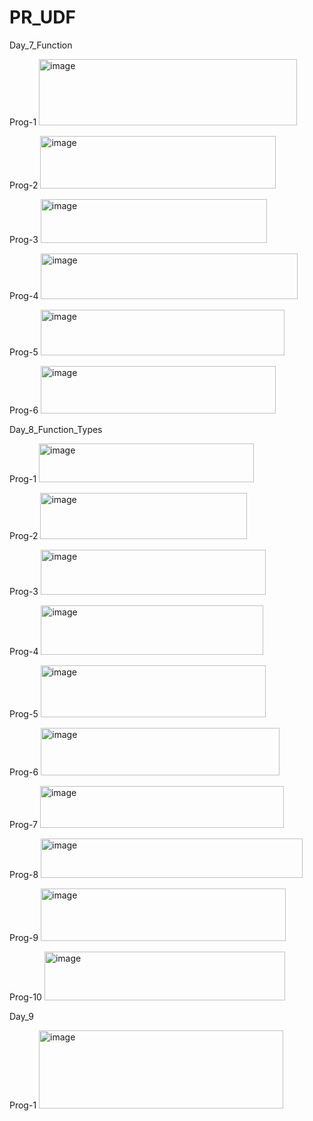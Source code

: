 # PR_UDF

Day_7_Function

Prog-1
<img width="413" height="106" alt="image" src="https://github.com/user-attachments/assets/5f51e3d4-c075-42f2-8b33-5cc6265c106f" />

Prog-2
<img width="377" height="84" alt="image" src="https://github.com/user-attachments/assets/800649a4-4f15-4695-9792-97f01fee0ca3" />

Prog-3
<img width="362" height="70" alt="image" src="https://github.com/user-attachments/assets/58b5546a-9037-4b39-8b63-dfc02f43bce2" />

Prog-4
<img width="411" height="73" alt="image" src="https://github.com/user-attachments/assets/b75bf7eb-5322-4903-bb18-18014288d882" />

Prog-5
<img width="390" height="73" alt="image" src="https://github.com/user-attachments/assets/c0ee1402-db84-463f-a345-8582aa8483f2" />

Prog-6
<img width="376" height="76" alt="image" src="https://github.com/user-attachments/assets/2f766dbe-d6e0-4986-a1b5-32638a657623" />

Day_8_Function_Types

Prog-1
<img width="344" height="62" alt="image" src="https://github.com/user-attachments/assets/5dd83a41-abd7-42aa-9b94-e136c2a8047a" />

Prog-2
<img width="331" height="74" alt="image" src="https://github.com/user-attachments/assets/7976d489-a158-4b45-8c79-152e9f7618b8" />

Prog-3
<img width="360" height="72" alt="image" src="https://github.com/user-attachments/assets/8302847d-3238-4992-b1d4-28661a7bd719" />

Prog-4
<img width="356" height="79" alt="image" src="https://github.com/user-attachments/assets/4f9bcd6b-9f67-40e2-96a9-1cda1ed6150d" />

Prog-5
<img width="360" height="83" alt="image" src="https://github.com/user-attachments/assets/c84ecf2a-e6dd-4458-8d64-4080d88337d2" />

Prog-6
<img width="382" height="76" alt="image" src="https://github.com/user-attachments/assets/13fe6c94-c4b7-4049-8d64-1eb1ed58f55a" />

Prog-7
<img width="390" height="67" alt="image" src="https://github.com/user-attachments/assets/fceeb9ce-3d06-41ea-ad8b-834745aae805" />

Prog-8
<img width="419" height="63" alt="image" src="https://github.com/user-attachments/assets/b4e21ebf-3bf5-4aeb-8ec3-c03c15869109" />

Prog-9
<img width="392" height="84" alt="image" src="https://github.com/user-attachments/assets/4e6c4b9e-633f-42d7-948a-f995622feb8b" />

Prog-10
<img width="385" height="78" alt="image" src="https://github.com/user-attachments/assets/eb33fd1d-5fb7-453e-a7f7-33fca00d7b88" />

Day_9

Prog-1
<img width="391" height="125" alt="image" src="https://github.com/user-attachments/assets/c1cbbc41-e2c0-4adf-9b78-c24c28532d87" />

